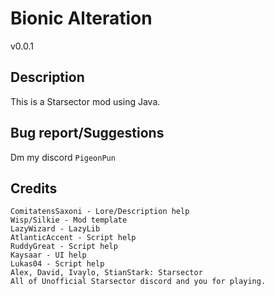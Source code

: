 # Bionic Alteration

v0.0.1

## Description
This is a Starsector mod using Java.

## Bug report/Suggestions
Dm my discord ``PigeonPun``

## Credits
```
ComitatensSaxoni - Lore/Description help
Wisp/Silkie - Mod template 
LazyWizard - LazyLib 
AtlanticAccent - Script help
RuddyGreat - Script help
Kaysaar - UI help 
Lukas04 - Script help
Alex, David, Ivaylo, StianStark: Starsector 
All of Unofficial Starsector discord and you for playing. 
```